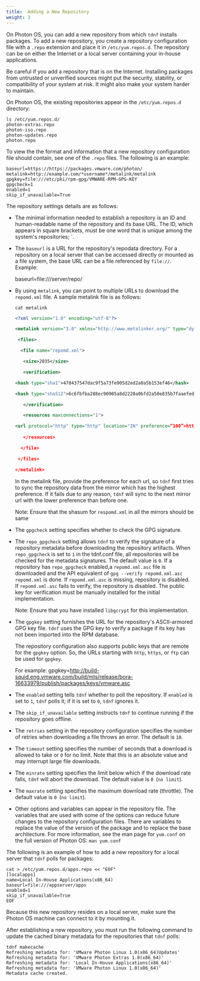 ```yaml
---
title:  Adding a New Repository
weight: 3
---
```


On Photon OS, you can add a new repository from which `tdnf` installs packages. To add a new repository, you create a repository configuration file with a `.repo` extension and place it in `/etc/yum.repos.d`. The repository can be on either the Internet or a local server containing your in-house applications. 

Be careful if you add a repository  that is on the Internet. Installing packages from untrusted or unverified sources might put the security, stability, or compatibility of your system at risk. It might also make your system harder to maintain.  

On Photon OS, the existing repositories appear in the `/etc/yum.repos.d` directory:

	ls /etc/yum.repos.d/
	photon-extras.repo
	photon-iso.repo
	photon-updates.repo
	photon.repo 

To view the the format and information that a new repository configuration file should contain, see one of the `.repo` files. The following is an example:


	baseurl=https://https://packages.vmware.com/photon/
    metalink=http://example.com/*username*/metalink/metalink
	gpgkey=file:///etc/pki/rpm-gpg/VMWARE-RPM-GPG-KEY
	gpgcheck=1
	enabled=1
	skip_if_unavailable=True

The repository settings details are as follows:



- The minimal information needed to establish a repository is an ID and human-readable name of the repository and its base URL. The ID, which appears in square brackets, must be one word that is unique among the system's repositories; `.



- The `baseurl` is a URL for the repository's repodata directory. For a repository on a local server that can be accessed directly or mounted as a file system, the base URL can be a file referenced by `file://`. Example:  

	baseurl=file:///server/repo/



- By using `metalink`, you can point to multiple URLs to download the `repomd.xml` file. A sample metalink file is as follows:

    `cat metalink`

    ```xml    
    <?xml version="1.0" encoding="utf-8"?>
    
    <metalink version="3.0" xmlns="http://www.metalinker.org/" type="dynamic" pubdate="Wed, 05 Feb 2020 08:14:56 GMT" generator="mirrormanager" xmlns:mm0="http://fedorahosted.org/mirrormanager">
    
     <files>
    
      <file name="repomd.xml">
    
       <size>2035</size>
    
       <verification>
    
    <hash type="sha1">478437547dac9f5a73fe905d2ed2a0a5b153ef46</hash>
    
    <hash type="sha512">6c6fbfba288ec90905a8d2220a0bfd2a50e835b7faaefedb6978df6ca59c5bce25cc1ddd33023e305b20bcffc702ee2bd61d0855f4f1b2fd7c8f5109e428a764</hash>
    
       </verification>
    
       <resources maxconnections="1">
    
    <url protocol="http" type="http" location="IN" preference=“100”>https://packages.vmware.com/photon/3.0/photon_updates_3.0_x86_64/repodata/repomd.xml</url>
     
       </resources>
    
      </file>
    
     </files>
    
    </metalink>
    ```

    
  In the metalink file, provide the preference for each url, so `tdnf` first tries to sync the repository data from the mirror which has the highest preference. If it fails due to any reason, `tdnf` will sync to the next mirror url with the lower preference than before one.

  Note: Ensure that the shasum for `respomd.xml` in all the mirrors should be same


- The `gpgcheck` setting specifies whether to check the GPG signature.

- The `repo_gpgcheck` setting allows `tdnf` to verify the signature of a repository metadata before downloading the repository artifacts. When `repo_gpgcheck` is set to `1` in the tdnf.conf file, all repositories will be checked for the metadata signatures. The default value is `0`.
  If a repository has `repo_gpgcheck` enabled,a `repomd.xml.asc` file is downloaded and the API equivalent of `gpg --verify repomd.xml.asc repomd.xml` is done. If `repomd.xml.asc` is missing, repository is disabled. If `repomd.xml.asc` fails to verify, the repository is disabled. The public key for verification must be manually installed for the initial implementation.

  Note: Ensure that you have installed `libgcrypt` for this implementation.

- The `gpgkey` setting furnishes the URL for the repository's ASCII-armored GPG key file. `tdnf` uses the GPG key to verify a package if its key has not been imported into the RPM database. 

  The repository configuration also supports public keys that are remote for the `gpgkey` option. So, the URLs starting with `http`, `https`, or `ftp` can be used for `gpgkey`.

  For example:
    gpgkey=http://build-squid.eng.vmware.com/build/mts/release/bora-16633979/publish/packages/keys/vmware.asc 


- The `enabled` setting tells `tdnf` whether to poll the repository. If `enabled` is set to `1`, `tdnf` polls it; if it is set to `0`, `tdnf` ignores it. 


- The `skip_if_unavailable` setting instructs `tdnf` to continue running if the repository goes offline.

- The `retries` setting in the repository configuration specifies the number of retries when downloading a file throws an error. The default is `10`. 

- The `timeout` setting specifies the number of seconds that a download is allowed to take or `0` for no limit. Note that this is an absolute value and may interrupt large file downloads.

- The `minrate` setting specifies the limit below which if the download rate falls, `tdnf` will abort the download. The default value is `0 `(`no limit`).

- The `maxrate` setting specifies the maximum download rate (throttle). The default value is `0 `(`no limit`).



- Other options and variables can appear in the repository file. The variables that are used with some of the options can reduce future changes to the repository configuration files. There are variables to replace the value of the version of the package and to replace the base architecture. For more information, see the man page for `yum.conf` on the full version of Photon OS: `man yum.conf`

The following is an example of how to add a new repository for a local server that `tdnf` polls for packages:

	cat > /etc/yum.repos.d/apps.repo << "EOF"
	[localapps]
	name=Local In-House Applications(x86_64)
	baseurl=file:///appserver/apps
	enabled=1
	skip_if_unavailable=True
	EOF

Because this new repository resides on a local server, make sure the Photon OS machine can connect to it by mounting it. 

After establishing a new repository, you must run the following command to update the cached binary metadata for the repositories that `tdnf` polls:

	tdnf makecache
	Refreshing metadata for: 'VMware Photon Linux 1.0(x86_64)Updates'
	Refreshing metadata for: 'VMware Photon Extras 1.0(x86_64)'
	Refreshing metadata for: 'Local In-House Applications(x86_64)'
	Refreshing metadata for: 'VMware Photon Linux 1.0(x86_64)'
	Metadata cache created.